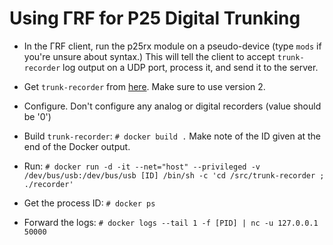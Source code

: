 
Using ΓRF for P25 Digital Trunking
======================================

* In the ΓRF client, run the p25rx module on a pseudo-device (type `mods`
if you're unsure about syntax.)  This will tell the client to accept
`trunk-recorder` log output on a UDP port, process it, and send it to the
server.

* Get `trunk-recorder` from [here](https://github.com/robotastic/trunk-recorder).
Make sure to use version 2.

* Configure.  Don't configure any analog or digital recorders (value should be '0')

* Build `trunk-recorder`: `# docker build .`  Make note of the ID given at the
end of the Docker output.

* Run:
`# docker run -d -it --net="host" --privileged -v /dev/bus/usb:/dev/bus/usb [ID] /bin/sh -c 'cd /src/trunk-recorder ; ./recorder'`

* Get the process ID: `# docker ps`

* Forward the logs: `# docker logs --tail 1 -f [PID] | nc -u 127.0.0.1 50000`

